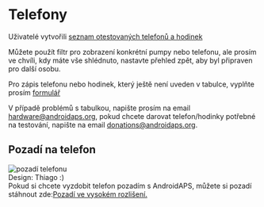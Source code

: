 # Telefony

Uživatelé vytvořili [seznam otestovaných telefonů a hodinek](https://docs.google.com/spreadsheets/d/1gZAsN6f0gv6tkgy9EBsYl0BQNhna0RDqA9QGycAqCQc/edit?usp=sharing)

Můžete použít filtr pro zobrazení konkrétní pumpy nebo telefonu, ale prosím ve chvíli, kdy máte vše shlédnuto, nastavte přehled zpět, aby byl připraven pro další osobu.

Pro zápis telefonu nebo hodinek, který ještě není uveden v tabulce, vyplňte prosím [formulář](https://docs.google.com/forms/d/e/1FAIpQLScvmuqLTZ7MizuFBoTyVCZXuDb__jnQawEvMYtnnT9RGY6QUw/viewform)

V případě problémů s tabulkou, napište prosím na email <hardware@androidaps.org>, pokud chcete darovat telefon/hodinky potřebné na testování, napište na email [donations@androidaps.org](mailto:hardware@androidaps.org).

## Pozadí na telefon

![pozadí telefonu](../../images/bg_phone_thump.jpg) </br> Design: Thiago :) </br> Pokud si chcete vyzdobit telefon pozadím s AndroidAPS, můžete si pozadí stáhnout zde:[Pozadí ve vysokém rozlišení.](../../images/bg_phone.jpg)